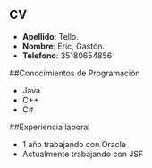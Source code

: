 
## CV
- **Apellido**: Tello. 
- **Nombre**: Eric, Gastón. 
- **Telefono**: 35180654856

##Conocimientos de Programación
- Java 
- C++ 
- C#

##Experiencia laboral
- 1 año trabajando con Oracle 
- Actualmente trabajando con JSF
